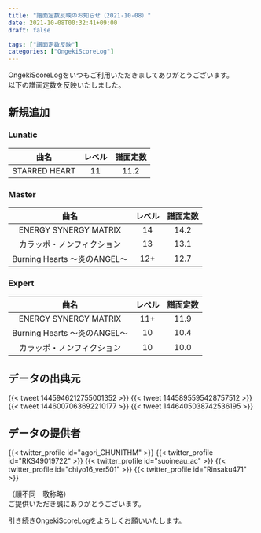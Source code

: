 ```yaml
---
title: "譜面定数反映のお知らせ（2021-10-08）"
date: 2021-10-08T00:32:41+09:00
draft: false

tags: ["譜面定数反映"]
categories: ["OngekiScoreLog"]
---
```


OngekiScoreLogをいつもご利用いただきましてありがとうございます。  
以下の譜面定数を反映いたしました。

<!--more-->

## 新規追加

### Lunatic

| 曲名 | レベル | 譜面定数 |
|:-:|:-:|:-:|
| STARRED HEART | 11 | 11.2 |

### Master

| 曲名 | レベル | 譜面定数 |
|:-:|:-:|:-:|
| ENERGY SYNERGY MATRIX | 14 | 14.2 |
| カラッポ・ノンフィクション | 13 | 13.1 |
| Burning Hearts ～炎のANGEL～ | 12+ | 12.7 |

### Expert

| 曲名 | レベル | 譜面定数 |
|:-:|:-:|:-:|
| ENERGY SYNERGY MATRIX | 11+ | 11.9 |
| Burning Hearts ～炎のANGEL～ | 10 | 10.4 |
| カラッポ・ノンフィクション | 10 | 10.0 |

## データの出典元

{{< tweet 1445946212755001352 >}}
{{< tweet 1445895595428757512 >}}
{{< tweet 1446007063692210177 >}}
{{< tweet 1446405038742536195 >}}

## データの提供者

{{< twitter_profile id="agori_CHUNITHM" >}}
{{< twitter_profile id="RKS49019722" >}}
{{< twitter_profile id="suoineau_ac" >}}
{{< twitter_profile id="chiyo16_ver501" >}}
{{< twitter_profile id="Rinsaku471" >}}

（順不同　敬称略）  
ご提供いただき誠にありがとうございます。

引き続きOngekiScoreLogをよろしくお願いいたします。
